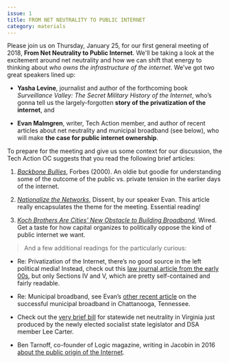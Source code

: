 ```yaml
---
issue: 1
title: FROM NET NEUTRALITY TO PUBLIC INTERNET
category: materials
---
```

Please join us on Thursday, January 25, for our first general meeting of 2018, **From Net Neutrality to Public Internet**. We'll be taking a look at the excitement around net neutrality and how we can shift that energy to thinking about *who owns the infrastructure of the internet*. We’ve got two great speakers lined up:

* **Yasha Levine**, journalist and author of the forthcoming book *Surveillance Valley: The Secret Military History of the Internet*, who’s gonna tell us the largely-forgotten **story of the privatization of the internet**, and

* **Evan Malmgren**, writer, Tech Action member, and author of recent articles about net neutrality and municipal broadband (see below), who will make **the case for public internet ownership**.

To prepare for the meeting and give us some context for our discussion, the Tech Action OC suggests that you read the following brief articles:

1. *[Backbone Bullies](http://web.archive.org/web/20010628083603/http://forbes.com:80/global/2000/0612/0312056a.html)*, Forbes (2000). An oldie but goodie for understanding some of the outcome of the public vs. private tension in the earlier days of the internet.

2. *[Nationalize the Networks](https://www.dissentmagazine.org/online_articles/net-neutrality-repeal-case-for-public-broadband)*, Dissent, by our speaker Evan. This article really encapsulates the theme for the meeting. Essential reading!

3. *[Koch Brothers Are Cities' New Obstacle to Building Broadband](https://www.wired.com/story/koch-brothers-are-cities-new-obstacle-to-building-broadband/)*, Wired. Get a taste for how capital organizes to politically oppose the kind of public internet we want.

> And a few additional readings for the particularly curious:

* Re: Privatization of the Internet, there’s no good source in the left political media! Instead, check out this [law journal article from the early 00s](https://drive.google.com/open?id=1y9ejTMwAszYN5fGHbQhgi0_8zMymvLeK), but only Sections IV and V, which are pretty self-contained and fairly readable.

* Re: Municipal broadband, see Evan’s [other recent article](https://www.thenation.com/article/the-new-sewer-socialists-are-building-an-equitable-internet/) on the successful municipal broadband in Chattanooga, Tennessee.

* Check out the [very brief bill](http://lis.virginia.gov/cgi-bin/legp604.exe?181+ful+HB705+hil) for statewide net neutrality in Virginia just produced by the newly elected socialist state legislator and DSA member Lee Carter.

* Ben Tarnoff, co-founder of Logic magazine, writing in Jacobin in 2016 [about the public origin of the Internet](https://www.jacobinmag.com/2016/08/internet-public-dns-privatization-icann-netflix/).
